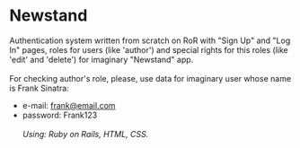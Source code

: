 # Newstand
Authentication system written from scratch on RoR with "Sign Up" and "Log In" pages, roles for users (like 'author') and special rights for this roles (like 'edit' and 'delete') for imaginary "Newstand" app.
<br/><br/>
For checking author's role, please, use data for imaginary user whose name is Frank Sinatra: 
- e-mail: frank@email.com
- password: Frank123
<br/><br/>
<i>Using: Ruby on Rails, HTML, CSS.</i>
